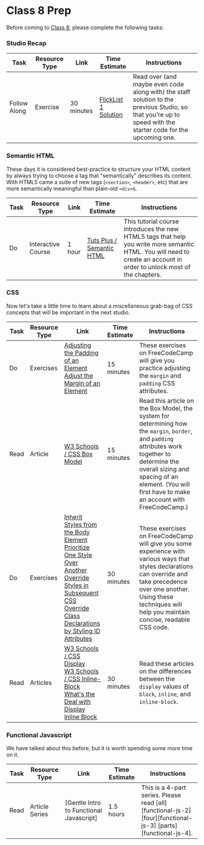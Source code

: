 
# Class 8 Prep

Before coming to [Class 8](../class8), please complete the following tasks:

### Studio Recap
Task | Resource Type | Link | Time Estimate | Instructions
-----|---------------|------|---------------|-------------
Follow Along | Exercise | 30 minutes | [FlickList 1 Solution](https://github.com/LaunchCodeEducation/flicklist/tree/studio1-staff-solution) | Read over (and maybe even code along with) the staff solution to the previous Studio, so that you're up to speed with the starter code for the upcoming one.


### Semantic HTML

These days it is considered best-practice to structure your HTML content by always trying to choose a tag that "semantically" describes its content. With HTML5 came a suite of new tags (`<section>`, `<header>`, etc) that are more semantically meaningful than plain-old `<div>`s.

Task | Resource Type | Link | Time Estimate | Instructions
-----|---------------|------|---------------|-------------
Do | Interactive Course | 1 hour | [Tuts Plus / Semantic HTML][semantic-tutorial] | This tutorial course introduces the new HTML5 tags that help you write more semantic HTML. You will need to create an account in order to unlock most of the chapters.

[semantic-tutorial]: http://webdesign.tutsplus.com/courses/semantic-html-how-to-structure-web-pages


### CSS

Now let's take a little time to learn about a miscellaneous grab-bag of CSS concepts that will be important in the next studio.

Task | Resource Type | Link | Time Estimate | Instructions
-----|---------------|------|---------------|-------------
Do | Exercises | <a href="https://www.freecodecamp.com/challenges/adjusting-the-padding-of-an-element" target="_blank">Adjusting the Padding of an Element</a> <br/> <a href="https://www.freecodecamp.com/challenges/adjust-the-margin-of-an-element" target="_blank">Adjust the Margin of an Element</a> | 15 minutes | These exercises on FreeCodeCamp will give you practice adjusting the `margin` and `padding` CSS attributes.
Read | Article | <a href="http://www.w3schools.com/css/css_boxmodel.asp" target="_blank"> W3 Schools / CSS Box Model </a>  | 15 minutes | Read this article on the Box Model, the system for determining how the `margin`, `border`, and `padding` attributes work together to determine the overall sizing and spacing of an element. (You will first have to make an account with FreeCodeCamp.)
Do | Exercises | <a href="https://www.freecodecamp.com/challenges/inherit-styles-from-the-body-element" target="_blank">Inherit Styles from the Body Element</a> <br/> <a href="https://www.freecodecamp.com/challenges/prioritize-one-style-over-another" target="_blank">Prioritize One Style Over Another</a> <br/> <a href="https://www.freecodecamp.com/challenges/override-styles-in-subsequent-css"  target="_blank">Override Styles in Subsequent CSS</a> </br> <a href="https://www.freecodecamp.com/challenges/override-class-declarations-by-styling-id-attributes" target="_blank">Override Class Declarations by Styling ID Attributes</a> | 30 minutes | These exercises on FreeCodeCamp will give you some experience with various ways that styles declarations can override and take precedence over one another. Using these techniques will help you maintain concise, readable CSS code.
Read | Articles | <a href="http://www.w3schools.com/css/css_inline-block.asp" target="_blank">W3 Schools / CSS Display</a> <br/> <a href="http://www.w3schools.com/css/css_inline-block.asp" target="_blank">W3 Schools / CSS Inline-Block</a> <br/> <a href="https://designshack.net/articles/css/whats-the-deal-with-display-inline-block/" target="_blank"> What's the Deal with Display Inline Block</a> | 30 minutes | Read these articles on the differences between the `display` values of `block`, `inline`, and `inline-block`.


### Functional Javascript

We have talked about this before, but it is worth spending some more time on it.

Task | Resource Type | Link | Time Estimate | Instructions
-----|---------------|------|---------------|-------------
Read | Article Series | [Gentle Intro to Functional Javascript] | 1.5 hours | This is a 4-part series. Please read [all][functional-js-2] [four][functional-js-3] [parts][functional-js-4].

[functional-js-1]: http://jrsinclair.com/articles/2016/gentle-introduction-to-functional-javascript-intro/
